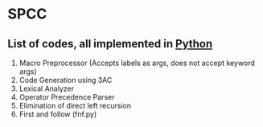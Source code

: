 # SPCC
## List of codes, all implemented in [Python](https://www.tutorialspoint.com/python3)
1. Macro Preprocessor (Accepts labels as args, does not accept keyword args)
2. Code Generation using 3AC
3. Lexical Analyzer
4. Operator Precedence Parser
5. Elimination of direct left recursion
6. First and follow (fnf.py)
